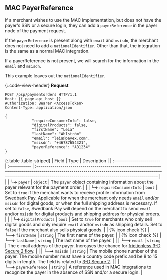 ## MAC PayerReference

If a merchant wishes to use the MAC implementation, but does not have the
payer's SSN or a secure login, they can add a `payerReference` in the payer
node of the payment request.

If the `payerReference` is present along with `email` and `msisdn`, the merchant
does not need to add a `nationalIdentifier`. Other than that, the integration
is the same as a normal MAC integration.

If a payerReference is not present, we will search for the information in the
`email` and `msisdn`.

This example leaves out the `nationalIdentifier`.

{:.code-view-header}
**Request**

```http
POST /psp/paymentorders HTTP/1.1
Host: {{ page.api_host }}
Authorization: Bearer <AccessToken>
Content-Type: application/json

{
            "requireConsumerInfo": false,
            "digitalProducts": false,
            "firstName": "Leia"
            "lastName": "Ahlström"
            "email": "leia@payex.com",
            "msisdn": "+46787654321",
            "payerReference": "AB1234"
}
```

{:.table .table-striped}
| Field                    | Type         | Description                                                                                                                                                                                                               |
| :----------------------- | :----------- | :------------------------------------------------------------------------------------------------------------------------------------------------------------------------------------------------------------------------ |
|                  | └➔&nbsp;`payer`                    | `object`     | The `payer` object containing information about the payer relevant for the payment order.                                                                                                                                                                                                     |
|   | └➔&nbsp;`requireConsumerInfo`                       | `bool` | Set to `true` if the merchant wants to receive profile information from Swedbank Pay. Applicable for when the merchant only needs `email` and/or `msisdn` for digital goods, or when the full shipping address is necessary. If set to `false`, Swedbank Pay will depend on the merchant to send `email` and/or `msisdn` for digital products and shipping address for physical orders. |
| | └➔&nbsp;`digitalProducts`                       | `bool` | Set to `true` for merchants who only sell digital goods and only require `email` and/or `msisdn` as shipping details. Set to `false` if the merchant also sells physical goods. |
| {% icon check %} | └─➔&nbsp;`firstName`                    | `string`     | The first name of the payer.                                                                                                                                                                                                                                                                              |
| {% icon check %} | └─➔&nbsp;`lastName`                    | `string`     | The last name of the payer.                                                                                                                                                                                                                                                                              |
|                  | └─➔&nbsp;`email`                   | `string`     | The e-mail address of the payer. Increases the chance for [frictionless 3-D Secure 2 flow](checkout/v3/mac/features/core/3d-secure-2).                                                                             |
|                  | └─➔&nbsp;`msisdn`                  | `string`     | The mobile phone number of the payer. The mobile number must have a country code prefix and be 8 to 15 digits in length. The field is related to [3-D Secure 2](checkout/v3/mac/features/core/3d-secure-2).            |
|                  | └─➔&nbsp;`payerReference`                     | `string`     | A reference used in MAC integrations to recognize the payer in the absence of SSN and/or a secure login.                                                                                                                                                                                                                               |
